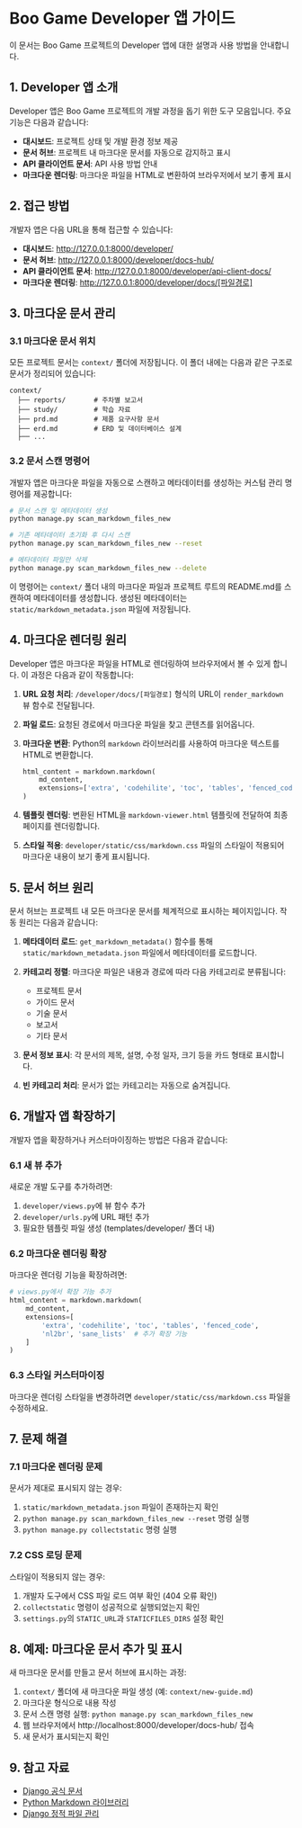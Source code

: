 # Boo Game Developer 앱 가이드

이 문서는 Boo Game 프로젝트의 Developer 앱에 대한 설명과 사용 방법을 안내합니다.

## 1. Developer 앱 소개

Developer 앱은 Boo Game 프로젝트의 개발 과정을 돕기 위한 도구 모음입니다. 주요 기능은 다음과 같습니다:

- **대시보드**: 프로젝트 상태 및 개발 환경 정보 제공
- **문서 허브**: 프로젝트 내 마크다운 문서를 자동으로 감지하고 표시
- **API 클라이언트 문서**: API 사용 방법 안내
- **마크다운 렌더링**: 마크다운 파일을 HTML로 변환하여 브라우저에서 보기 좋게 표시

## 2. 접근 방법

개발자 앱은 다음 URL을 통해 접근할 수 있습니다:

- **대시보드**: http://127.0.0.1:8000/developer/
- **문서 허브**: http://127.0.0.1:8000/developer/docs-hub/
- **API 클라이언트 문서**: http://127.0.0.1:8000/developer/api-client-docs/
- **마크다운 렌더링**: http://127.0.0.1:8000/developer/docs/[파일경로]

## 3. 마크다운 문서 관리

### 3.1 마크다운 문서 위치

모든 프로젝트 문서는 `context/` 폴더에 저장됩니다. 이 폴더 내에는 다음과 같은 구조로 문서가 정리되어 있습니다:

```
context/
  ├── reports/       # 주차별 보고서
  ├── study/         # 학습 자료
  ├── prd.md         # 제품 요구사항 문서
  ├── erd.md         # ERD 및 데이터베이스 설계
  ├── ...
```

### 3.2 문서 스캔 명령어

개발자 앱은 마크다운 파일을 자동으로 스캔하고 메타데이터를 생성하는 커스텀 관리 명령어를 제공합니다:

```bash
# 문서 스캔 및 메타데이터 생성
python manage.py scan_markdown_files_new

# 기존 메타데이터 초기화 후 다시 스캔
python manage.py scan_markdown_files_new --reset

# 메타데이터 파일만 삭제
python manage.py scan_markdown_files_new --delete
```

이 명령어는 `context/` 폴더 내의 마크다운 파일과 프로젝트 루트의 README.md를 스캔하여 메타데이터를 생성합니다. 생성된 메타데이터는 `static/markdown_metadata.json` 파일에 저장됩니다.

## 4. 마크다운 렌더링 원리

Developer 앱은 마크다운 파일을 HTML로 렌더링하여 브라우저에서 볼 수 있게 합니다. 이 과정은 다음과 같이 작동합니다:

1. **URL 요청 처리**: `/developer/docs/[파일경로]` 형식의 URL이 `render_markdown` 뷰 함수로 전달됩니다.

2. **파일 로드**: 요청된 경로에서 마크다운 파일을 찾고 콘텐츠를 읽어옵니다.

3. **마크다운 변환**: Python의 `markdown` 라이브러리를 사용하여 마크다운 텍스트를 HTML로 변환합니다.
   ```python
   html_content = markdown.markdown(
       md_content,
       extensions=['extra', 'codehilite', 'toc', 'tables', 'fenced_code']
   )
   ```

4. **템플릿 렌더링**: 변환된 HTML을 `markdown-viewer.html` 템플릿에 전달하여 최종 페이지를 렌더링합니다.

5. **스타일 적용**: `developer/static/css/markdown.css` 파일의 스타일이 적용되어 마크다운 내용이 보기 좋게 표시됩니다.

## 5. 문서 허브 원리

문서 허브는 프로젝트 내 모든 마크다운 문서를 체계적으로 표시하는 페이지입니다. 작동 원리는 다음과 같습니다:

1. **메타데이터 로드**: `get_markdown_metadata()` 함수를 통해 `static/markdown_metadata.json` 파일에서 메타데이터를 로드합니다.

2. **카테고리 정렬**: 마크다운 파일은 내용과 경로에 따라 다음 카테고리로 분류됩니다:
   - 프로젝트 문서
   - 가이드 문서
   - 기술 문서
   - 보고서
   - 기타 문서

3. **문서 정보 표시**: 각 문서의 제목, 설명, 수정 일자, 크기 등을 카드 형태로 표시합니다.

4. **빈 카테고리 처리**: 문서가 없는 카테고리는 자동으로 숨겨집니다.

## 6. 개발자 앱 확장하기

개발자 앱을 확장하거나 커스터마이징하는 방법은 다음과 같습니다:

### 6.1 새 뷰 추가

새로운 개발 도구를 추가하려면:

1. `developer/views.py`에 뷰 함수 추가
2. `developer/urls.py`에 URL 패턴 추가
3. 필요한 템플릿 파일 생성 (templates/developer/ 폴더 내)

### 6.2 마크다운 렌더링 확장

마크다운 렌더링 기능을 확장하려면:

```python
# views.py에서 확장 기능 추가
html_content = markdown.markdown(
    md_content,
    extensions=[
        'extra', 'codehilite', 'toc', 'tables', 'fenced_code',
        'nl2br', 'sane_lists'  # 추가 확장 기능
    ]
)
```

### 6.3 스타일 커스터마이징

마크다운 렌더링 스타일을 변경하려면 `developer/static/css/markdown.css` 파일을 수정하세요.

## 7. 문제 해결

### 7.1 마크다운 렌더링 문제

문서가 제대로 표시되지 않는 경우:

1. `static/markdown_metadata.json` 파일이 존재하는지 확인
2. `python manage.py scan_markdown_files_new --reset` 명령 실행
3. `python manage.py collectstatic` 명령 실행

### 7.2 CSS 로딩 문제

스타일이 적용되지 않는 경우:

1. 개발자 도구에서 CSS 파일 로드 여부 확인 (404 오류 확인)
2. `collectstatic` 명령이 성공적으로 실행되었는지 확인
3. `settings.py`의 `STATIC_URL`과 `STATICFILES_DIRS` 설정 확인

## 8. 예제: 마크다운 문서 추가 및 표시

새 마크다운 문서를 만들고 문서 허브에 표시하는 과정:

1. `context/` 폴더에 새 마크다운 파일 생성 (예: `context/new-guide.md`)
2. 마크다운 형식으로 내용 작성
3. 문서 스캔 명령 실행: `python manage.py scan_markdown_files_new`
4. 웹 브라우저에서 http://localhost:8000/developer/docs-hub/ 접속
5. 새 문서가 표시되는지 확인

## 9. 참고 자료

- [Django 공식 문서](https://docs.djangoproject.com/)
- [Python Markdown 라이브러리](https://python-markdown.github.io/)
- [Django 정적 파일 관리](https://docs.djangoproject.com/en/3.2/howto/static-files/) 